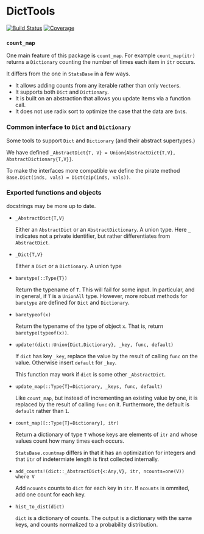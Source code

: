 # DictTools

[![Build Status](https://github.com/jlapeyre/DictTools.jl/actions/workflows/CI.yml/badge.svg?branch=main)](https://github.com/jlapeyre/DictTools.jl/actions/workflows/CI.yml?query=branch%3Amain)
[![Coverage](https://codecov.io/gh/jlapeyre/DictTools.jl/branch/main/graph/badge.svg)](https://codecov.io/gh/jlapeyre/DictTools.jl)

### `count_map`

One main feature of this package is `count_map`. For example `count_map(itr)` returns a `Dictionary` counting
the number of times each item in `itr` occurs.

It differs from the one in `StatsBase` in a few ways.

* It allows adding counts from any iterable rather than only `Vector`s.
* It supports both `Dict` and `Dictionary`.
* It is built on an abstraction that allows you update items via a function call.
* It does not use radix sort to optimize the case that the data are `Int`s.

### Common interface to `Dict` and `Dictionary`

Some tools to support `Dict` and `Dictionary` (and their abstract supertypes.)

We have defined `_AbstractDict{T, V} = Union{AbstractDict{T,V}, AbstractDictionary{T,V}}`.

To make the interfaces more compatible we define the pirate method `Base.Dict(inds, vals) = Dict(zip(inds, vals))`.

### Exported functions and objects

docstrings may be more up to date.

* `_AbstractDict{T,V}`

   Either an `AbstractDict` or an `AbstractDictionary`. A union type.
   Here `_` indicates not a private identifier, but rather differentiates from `AbstractDict`.
* `_Dict{T,V}`

    Either a `Dict` or a `Dictionary`. A union type

*  `baretype(::Type{T})`

    Return the typename of `T`. This will fail for some input. In particular,
    and in general, if `T` is a `UnionAll` type. However, more robust methods for `baretype`
    are defined for `Dict` and `Dictionary`.

*  `baretypeof(x)`

    Return the typename of the type of object `x`. That is, return `baretype(typeof(x))`.


*  `update!(dict::Union{Dict,Dictionary}, _key, func, default)`

    If `dict` has key `_key`, replace the value by the result of calling `func` on the value.
    Otherwise insert `default` for `_key`.

    This function may work if `dict` is some other `_AbstractDict`.

*  `update_map(::Type{T}=Dictionary, _keys, func, default)`

    Like `count_map`, but instead of incrementing an existing value by one, it is replaced
    by the result of calling `func` on it. Furthermore, the default is `default` rather than `1`.

* `count_map([::Type{T}=Dictionary], itr)`

    Return a dictionary of type `T` whose keys are elements of `itr`
    and whose values count how many times each occurs.

    `StatsBase.countmap` differs in that it has an optimization for
    integers and that `itr` of indetermiate length is first collected
    internally.

*  `add_counts!(dict::_AbstractDict{<:Any,V}, itr, ncounts=one(V)) where V`

    Add `ncounts` counts to `dict` for each key in `itr`. If `ncounts` is ommited,
    add one count for each key.

*  `hist_to_dist(dict)`

    `dict` is a dictionary of counts. The output is a dictionary
    with the same keys, and counts normalized to a probability distribution.
